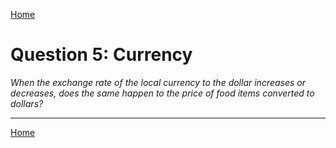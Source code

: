 <a href="../dashboard">Home</a>

# Question 5: Currency
*When the exchange rate of the local currency to the dollar increases or decreases, does the same happen to the price of food items converted to dollars?*

<hr>

<a href="../dashboard">Home</a>
